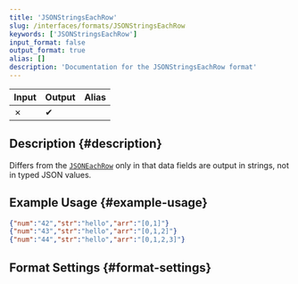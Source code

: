 ```yaml
---
title: 'JSONStringsEachRow'
slug: /interfaces/formats/JSONStringsEachRow
keywords: ['JSONStringsEachRow']
input_format: false
output_format: true
alias: []
description: 'Documentation for the JSONStringsEachRow format'
---
```


| Input | Output | Alias |
|-------|--------|-------|
| ✗     | ✔      |       |

## Description {#description}

Differs from the [`JSONEachRow`](./JSONEachRow.md) only in that data fields are output in strings, not in typed JSON values.

## Example Usage {#example-usage}

```json
{"num":"42","str":"hello","arr":"[0,1]"}
{"num":"43","str":"hello","arr":"[0,1,2]"}
{"num":"44","str":"hello","arr":"[0,1,2,3]"}
```

## Format Settings {#format-settings}

